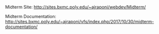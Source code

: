 Midterm Site:
http://sites.bxmc.poly.edu/~ajraponi/webdev/Midterm/

Midterm Documentation: 
http://sites.bxmc.poly.edu/~ajraponi/vfs/index.php/2017/10/30/midterm-documentation/
